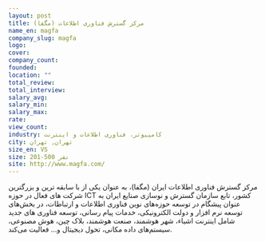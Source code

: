 ```yaml
---
layout: post
title: مرکز گسترش فناوری اطلاعات (مگفا)
name_en: magfa
company_slug: magfa
logo: 
cover: 
company_count:
founded:
location: ""
total_review: 
total_interview: 
salary_avg: 
salary_min: 
salary_max: 
rate: 
view_count: 
industry: کامپیوتر، فناوری اطلاعات و اینترنت
city: تهران, تهران
size_en: VS
size: 201-500 نفر
site: http://www.magfa.com/
---
```


مرکز گسترش فناوری اطلاعات ایران (مگفا)، به عنوان یکی از با سابقه ترین و بزرگترین شرکت های فعال در حوزه ICT کشور، تابع سازمان گسترش و نوسازی صنایع ایران به عنوان پیشگام در توسعه حوزه‌های نوین فناوری اطلاعات و ارتباطات، در بخش‌های توسعه نرم افزار و دولت الکترونیکی، خدمات پیام رسانی، توسعه فناوری های جدید شامل اینترنت اشیاء، شهر هوشمند، صنعت هوشمند، بلاک چین، هوش مصنوعی،‌ سیستم‌های داده مکانی، تحول دیجیتال و... فعالیت می‌کند.
